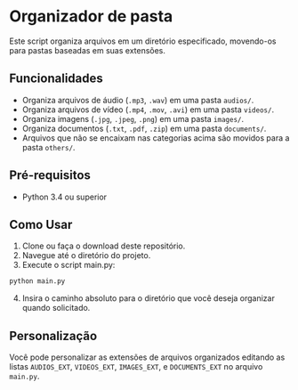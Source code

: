 # Organizador de pasta
Este script organiza arquivos em um diretório especificado, movendo-os para pastas baseadas em suas extensões.

## Funcionalidades

- Organiza arquivos de áudio (`.mp3`, `.wav`) em uma pasta `audios/`.
- Organiza arquivos de vídeo (`.mp4`, `.mov`, `.avi`) em uma pasta `videos/`.
- Organiza imagens (`.jpg`, `.jpeg`, `.png`) em uma pasta `images/`.
- Organiza documentos (`.txt`, `.pdf`, `.zip`) em uma pasta `documents/`.
- Arquivos que não se encaixam nas categorias acima são movidos para a pasta `others/`.

## Pré-requisitos

- Python 3.4 ou superior

## Como Usar

1. Clone ou faça o download deste repositório.
2. Navegue até o diretório do projeto.
3. Execute o script main.py:

```bash
python main.py
```

4. Insira o caminho absoluto para o diretório que você deseja organizar quando solicitado.

## Personalização

Você pode personalizar as extensões de arquivos organizados editando as listas ``AUDIOS_EXT``, ``VIDEOS_EXT``, ``IMAGES_EXT``, e ``DOCUMENTS_EXT`` no arquivo ``main.py``.
